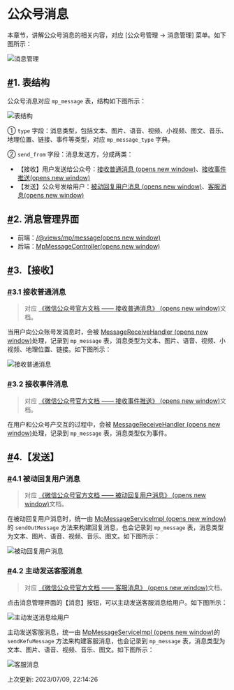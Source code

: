 # 公众号消息

本章节，讲解公众号消息的相关内容，对应 [公众号管理 -> 消息管理] 菜单。如下图所示：

![消息管理](https://doc.iocoder.cn/img/%E5%85%AC%E4%BC%97%E5%8F%B7%E6%89%8B%E5%86%8C/%E5%85%AC%E4%BC%97%E5%8F%B7%E6%B6%88%E6%81%AF/%E7%95%8C%E9%9D%A2.png)

## [#](https://doc.iocoder.cn/mp/message/#_1-表结构)1. 表结构

公众号消息对应 `mp_message` 表，结构如下图所示：

![表结构](https://doc.iocoder.cn/img/%E5%85%AC%E4%BC%97%E5%8F%B7%E6%89%8B%E5%86%8C/%E5%85%AC%E4%BC%97%E5%8F%B7%E6%B6%88%E6%81%AF/%E8%A1%A8%E7%BB%93%E6%9E%84.png)

① `type` 字段：消息类型，包括文本、图片、语音、视频、小视频、图文、音乐、地理位置、链接、事件等类型，对应 `mp_message_type` 字典。

② `send_from` 字段：消息发送方，分成两类：

- 【接收】用户发送给公众号：[接收普通消息 (opens new window)](https://developers.weixin.qq.com/doc/offiaccount/Message_Management/Receiving_standard_messages.html)、[接收事件推送(opens new window)](https://developers.weixin.qq.com/doc/offiaccount/Message_Management/Receiving_event_pushes.html)
- 【发送】公众号发给用户：[被动回复用户消息 (opens new window)](https://developers.weixin.qq.com/doc/offiaccount/Message_Management/Passive_user_reply_message.html)、[客服消息(opens new window)](https://developers.weixin.qq.com/doc/offiaccount/Message_Management/Service_Center_messages.html)

## [#](https://doc.iocoder.cn/mp/message/#_2-消息管理界面)2. 消息管理界面

- 前端：[/@views/mp/message(opens new window)](https://github.com/YunaiV/ruoyi-vue-pro/blob/master/yudao-ui-admin/src/views/mp/message/index.vue)
- 后端：[MpMessageController(opens new window)](https://github.com/YunaiV/ruoyi-vue-pro/blob/master/yudao-module-mp/yudao-module-mp-biz/src/main/java/cn/iocoder/yudao/module/mp/controller/admin/message/MpMessageController.java)

## [#](https://doc.iocoder.cn/mp/message/#_3-【接收】)3.【接收】

### [#](https://doc.iocoder.cn/mp/message/#_3-1-接收普通消息)3.1 接收普通消息

> 对应 [《微信公众号官方文档 —— 接收普通消息》 (opens new window)](https://developers.weixin.qq.com/doc/offiaccount/Message_Management/Receiving_standard_messages.html)文档。

当用户向公众账号发消息时，会被 [MessageReceiveHandler (opens new window)](https://github.com/YunaiV/ruoyi-vue-pro/blob/master/yudao-module-mp/yudao-module-mp-biz/src/main/java/cn/iocoder/yudao/module/mp/service/handler/message/MessageReceiveHandler.java)处理，记录到 `mp_message` 表，消息类型为文本、图片、语音、视频、小视频、地理位置、链接。如下图所示：

![接收普通消息](https://doc.iocoder.cn/img/%E5%85%AC%E4%BC%97%E5%8F%B7%E6%89%8B%E5%86%8C/%E5%85%AC%E4%BC%97%E5%8F%B7%E6%B6%88%E6%81%AF/%E6%8E%A5%E6%94%B6%E6%99%AE%E9%80%9A%E6%B6%88%E6%81%AF.png)

### [#](https://doc.iocoder.cn/mp/message/#_3-2-接收事件消息)3.2 接收事件消息

> 对应 [《微信公众号官方文档 —— 接收事件推送》 (opens new window)](https://developers.weixin.qq.com/doc/offiaccount/Message_Management/Receiving_event_pushes.html)文档。

在用户和公众号产交互的过程中，会被 [MessageReceiveHandler (opens new window)](https://github.com/YunaiV/ruoyi-vue-pro/blob/master/yudao-module-mp/yudao-module-mp-biz/src/main/java/cn/iocoder/yudao/module/mp/service/handler/message/MessageReceiveHandler.java)处理，记录到 `mp_message` 表，消息类型仅为事件。

## [#](https://doc.iocoder.cn/mp/message/#_4-【发送】)4.【发送】

### [#](https://doc.iocoder.cn/mp/message/#_4-1-被动回复用户消息)4.1 被动回复用户消息

> 对应 [《微信公众号官方文档 —— 被动回复用户消息》 (opens new window)](https://developers.weixin.qq.com/doc/offiaccount/Message_Management/Passive_user_reply_message.html)文档。

在被动回复用户消息时，统一由 [MpMessageServiceImpl (opens new window)](https://github.com/YunaiV/ruoyi-vue-pro/blob/master/yudao-module-mp/yudao-module-mp-biz/src/main/java/cn/iocoder/yudao/module/mp/service/message/MpMessageServiceImpl.java#L85-L104)的 `sendOutMessage` 方法来构建回复消息，也会记录到 `mp_message` 表，消息类型为文本、图片、语音、视频、音乐、图文。如下图所示：

![被动回复用户消息](https://doc.iocoder.cn/img/%E5%85%AC%E4%BC%97%E5%8F%B7%E6%89%8B%E5%86%8C/%E5%85%AC%E4%BC%97%E5%8F%B7%E6%B6%88%E6%81%AF/%E8%A2%AB%E5%8A%A8%E5%9B%9E%E5%A4%8D%E7%94%A8%E6%88%B7%E6%B6%88%E6%81%AF.png)

### [#](https://doc.iocoder.cn/mp/message/#_4-2-主动发送客服消息)4.2 主动发送客服消息

> 对应 [《微信公众号官方文档 —— 客服消息》 (opens new window)](https://developers.weixin.qq.com/doc/offiaccount/Message_Management/Service_Center_messages.html)文档。

点击消息管理界面的【消息】按钮，可以主动发送客服消息给用户。如下图所示：

![主动发送消息给用户](https://doc.iocoder.cn/img/%E5%85%AC%E4%BC%97%E5%8F%B7%E6%89%8B%E5%86%8C/%E5%85%AC%E4%BC%97%E5%8F%B7%E6%B6%88%E6%81%AF/%E4%B8%BB%E5%8A%A8%E5%8F%91%E9%80%81%E6%B6%88%E6%81%AF%E7%BB%99%E7%94%A8%E6%88%B7.png)

主动发送客服消息，统一由 [MpMessageServiceImpl (opens new window)](https://github.com/YunaiV/ruoyi-vue-pro/blob/master/yudao-module-mp/yudao-module-mp-biz/src/main/java/cn/iocoder/yudao/module/mp/service/message/MpMessageServiceImpl.java#L106-L130)的 `sendKefuMessage` 方法来构建客服消息，也会记录到 `mp_message` 表，消息类型为文本、图片、语音、视频、音乐、图文。如下图所示：

![客服消息](https://doc.iocoder.cn/img/%E5%85%AC%E4%BC%97%E5%8F%B7%E6%89%8B%E5%86%8C/%E5%85%AC%E4%BC%97%E5%8F%B7%E6%B6%88%E6%81%AF/%E5%AE%A2%E6%9C%8D%E6%B6%88%E6%81%AF.png)

上次更新: 2023/07/09, 22:14:26